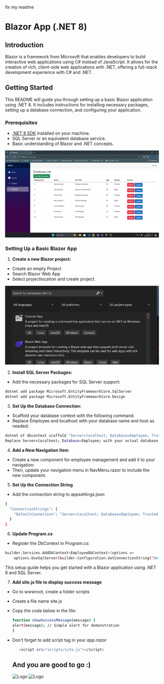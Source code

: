 fix my readme
# Blazor App (.NET 8)

## Introduction

Blazor is a framework from Microsoft that enables developers to build interactive web applications using C# instead of JavaScript. It allows for the creation of rich, client-side web applications with .NET, offering a full-stack development experience with C# and .NET.

## Getting Started

This README will guide you through setting up a basic Blazor application using .NET 8. It includes instructions for installing necessary packages, setting up a database connection, and configuring your application.

### Prerequisites

- [.NET 8 SDK](https://dotnet.microsoft.com/download/dotnet/8.0) installed on your machine.
- SQL Server or an equivalent database service.
- Basic understanding of Blazor and .NET concepts.
  
![Logo](7.png)  
### Setting Up a Basic Blazor App

1. **Create a new Blazor project:**
  - Create an empty Project
  - Search Blazor Web App 
  - Select projectlocation and create project.
  
![Logo](1.png)

2. **Install SQL Server Packages:**

  - Add the necessary packages for SQL Server support:
   ```bash
   dotnet add package Microsoft.EntityFrameworkCore.SqlServer
   dotnet add package Microsoft.EntityFrameworkCore.Design
`````

3. **Set Up the Database Connection:**

- Scaffold your database context with the following command. 
- Replace Employee and localhost with your database name and host as needed:
 ```bash
dotnet ef dbcontext scaffold "Server=localhost; Database=Employee; Trusted_Connection=true; TrustServerCertificate=True; Integrated Security=true; MultipleActiveResultSets=True;" Microsoft.EntityFrameworkCore.SqlServer --output-dir Database --context EmployeeDbContext --no-on-configuring
Replace Server=localhost; Database=Employee; with your actual database connection details.
`````
4. **Add a New Navigation Item**
  - Create a new component for employee management and add it to your navigation:
  - Then, update your navigation menu in NavMenu.razor to include the new component.

5. **Set Up the Connection String**
   
  - Add the connection string to appsettings.json:
```bash
{
  "ConnectionStrings": {
    "DefaultConnection": "Server=localhost; Database=Employee; Trusted_Connection=true; TrustServerCertificate=True; Integrated Security=true; MultipleActiveResultSets=True;"
  }
}
`````

6. **Update Program.cs**  
  - Register the DbContext in Program.cs:  
```bash
builder.Services.AddDbContext<EmployeeDbContext>(options =>
    options.UseSqlServer(builder.Configuration.GetConnectionString("DefaultConnection")));
`````
This setup guide helps you get started with a Blazor application using .NET 8 and SQL Server.

7. **Add site.js file to display success message**
  - Go to wwwroot, create a folder scripts
  - Create a file name site.js
  - Copy the code below in the file:
    ```bash
    function showSuccessMessage(message) {
    alert(message); // Simple alert for demonstration
    }
    ````
  - Don't forget to add script tag in your *app.razor*
    ```bash
       <script src="scripts/site.js"></script>
    `````

    ## And you are good to go :)

    ![Logo](2.png)
    ![Logo](3.png)
